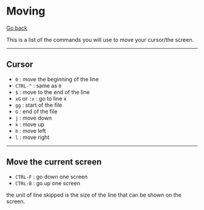 # Moving

[Go back](..#-and-now-mastering-it)

This is a list of the commands you will use to move your cursor/the screen.

<hr class="sl">

## Cursor

* `0` : move the beginning of the line
* `CTRL-^` : same as `0`
* `$` : move to the end of the line
* `xG` or `:x` : go to line x
* `gg` : start of the file
* `G` : end of the file
* `j` : move down
* `k` : move up
* `h` : move left
* `l` : move right

<hr class="sl">

## Move the current screen

* `CTRL-F` : go down one screen
* `CTRL-B` : go up one screen

the unit of line skipped is the size of the line that can be shown on the screen.